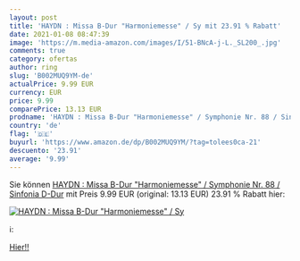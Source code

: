 ```yaml
---
layout: post
title: 'HAYDN : Missa B-Dur "Harmoniemesse" / Sy mit 23.91 % Rabatt'
date: 2021-01-08 08:47:39
image: 'https://m.media-amazon.com/images/I/51-BNcA-j-L._SL200_.jpg'
comments: true
category: ofertas
author: ring
slug: 'B002MUQ9YM-de'
actualPrice: 9.99 EUR
currency: EUR
price: 9.99
comparePrice: 13.13 EUR
prodname: 'HAYDN : Missa B-Dur "Harmoniemesse" / Symphonie Nr. 88 / Sinfonia D-Dur'
country: 'de'
flag: '🇩🇪'
buyurl: 'https://www.amazon.de/dp/B002MUQ9YM/?tag=tolees0ca-21'
descuento: '23.91'
average: '9.99'
---
```


Sie können [HAYDN : Missa B-Dur "Harmoniemesse" / Symphonie Nr. 88 / Sinfonia D-Dur](https://www.amazon.de/dp/B002MUQ9YM/?tag=tolees0ca-21) mit Preis 9.99 EUR (original: 13.13 EUR) 23.91 % Rabatt hier:

[![HAYDN : Missa B-Dur "Harmoniemesse" / Sy](https://m.media-amazon.com/images/I/51-BNcA-j-L._SL200_.jpg)](https://www.amazon.de/dp/B002MUQ9YM/?tag=tolees0ca-21)

ℹ️:


[Hier!!](https://www.amazon.de/dp/B002MUQ9YM/?tag=tolees0ca-21)
